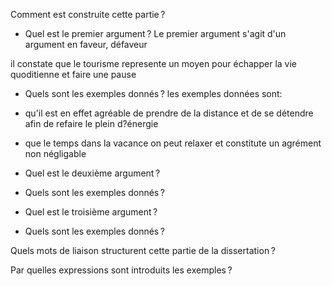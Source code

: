 Comment est construite cette partie ? 

 

- Quel est le premier argument ? 
Le premier argument s'agit d'un argument en faveur, défaveur

il constate que le tourisme represente un moyen pour échapper la vie quoditienne et faire une pause
 

- Quels sont les exemples donnés ? 
les exemples données sont:
- qu'il est en effet agréable de prendre de la distance et de se détendre afin de refaire le plein d?énergie
- que le temps dans la vacance on peut relaxer et constitute un agrément non négligable
 
- Quel est le deuxième argument ? 

 

- Quels sont les exemples donnés ? 


- Quel est le troisième argument ? 


- Quels sont les exemples donnés ? 


Quels mots de liaison structurent cette partie de la dissertation ? 


Par quelles expressions sont introduits les exemples ?  
